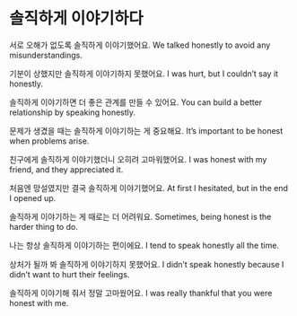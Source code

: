 # 솔직하게 이야기하다

서로 오해가 없도록 솔직하게 이야기했어요.
We talked honestly to avoid any misunderstandings.

기분이 상했지만 솔직하게 이야기하지 못했어요.
I was hurt, but I couldn’t say it honestly.

솔직하게 이야기하면 더 좋은 관계를 만들 수 있어요.
You can build a better relationship by speaking honestly.

문제가 생겼을 때는 솔직하게 이야기하는 게 중요해요.
It’s important to be honest when problems arise.

친구에게 솔직하게 이야기했더니 오히려 고마워했어요.
I was honest with my friend, and they appreciated it.

처음엔 망설였지만 결국 솔직하게 이야기했어요.
At first I hesitated, but in the end I opened up.

솔직하게 이야기하는 게 때로는 더 어려워요.
Sometimes, being honest is the harder thing to do.

나는 항상 솔직하게 이야기하는 편이에요.
I tend to speak honestly all the time.

상처가 될까 봐 솔직하게 이야기하지 못했어요.
I didn’t speak honestly because I didn’t want to hurt their feelings.

솔직하게 이야기해 줘서 정말 고마웠어요.
I was really thankful that you were honest with me.

